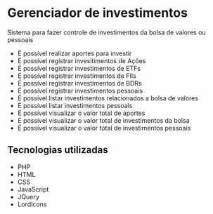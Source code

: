 # Gerenciador de investimentos
Sistema para fazer controle de investimentos da bolsa de valores ou pessoais

- É possível realizar aportes para investir <br>
- É possível registrar invesitimentos de Ações <br>
- É possível registrar investimentos de ETFs <br>
- É possível registrar investimentos de FIIs <br>
- É possível registrar investimentos de BDRs <br>
- É possível registrar investimentos pessoais <br>
- É possível listar investimentos relacionados a bolsa de valores <br>
- É possível listar investimentos pessoais <br>
- É possível visualizar o valor total de aportes <br>
- É possível visualizar o valor total de investimentos da bolsa <br>
- É possível visualizar o valor total de investimentos pessoais <br>


## Tecnologias utilizadas
- PHP
- HTML
- CSS
- JavaScript
- JQuery
- LordIcons
